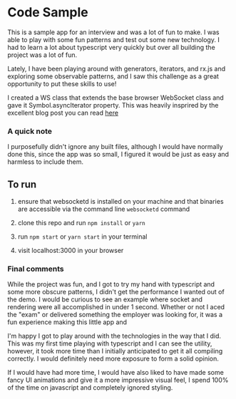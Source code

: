 # Code Sample

This is a sample app for an interview and was a lot of fun to make. I was able to
play with some fun patterns and test out some new technology. I had to learn a lot about
typescript very quickly but over all building the project was a lot of fun.

Lately, I have been playing around with generators, iterators, and rx.js and exploring
some observable patterns, and I saw this challenge as a great opportunity to put
these skills to use!

I created a WS class that extends the base browser WebSocket class and gave it Symbol.asyncIterator
property. This was heavily insprired by the excellent blog post you can read [here](https://www.bignerdranch.com/blog/asyncing-feeling-about-javascript-generators/)

### A quick note

I purposefully didn't ignore any built files, although I would have normally done this, since
the app was so small, I figured it would be just as easy and harmless to include them.

## To run

1.  ensure that websocketd is installed on your machine and that binaries are accessible via the command line `websocketd` command

2.  clone this repo and run `npm install` or `yarn`

3.  run `npm start` or `yarn start` in your terminal

4.  visit localhost:3000 in your browser

### Final comments

While the project was fun, and I got to try my hand with typescript and some
more obscure patterns, I didn't get the performance I wanted out of the demo. I would
be curious to see an example where socket and rendering were all accomplished in
under 1 second. Whether or not I aced the "exam" or delivered something the
employer was looking for, it was a fun experience making this little app and

I'm happy I got to play around with the technologies in the way that I did. This
was my first time playing with typescript and I can see the utility, however, it
took more time than I initially anticipated to get it all compiling correctly. I would
definitely need more exposure to form a solid opinion.

If I would have had more time, I would have also liked to have made some fancy UI
animations and give it a more impressive visual feel, I spend 100% of the time on
javascript and completely ignored styling.
